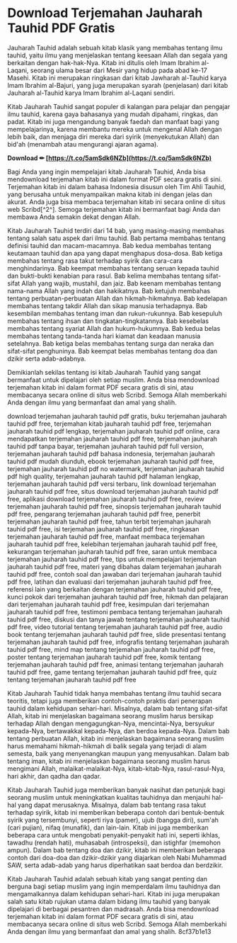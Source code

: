 # Download Terjemahan Jauharah Tauhid PDF Gratis
 
Jauharah Tauhid adalah sebuah kitab klasik yang membahas tentang ilmu tauhid, yaitu ilmu yang menjelaskan tentang keesaan Allah dan segala yang berkaitan dengan hak-hak-Nya. Kitab ini ditulis oleh Imam Ibrahim al-Laqani, seorang ulama besar dari Mesir yang hidup pada abad ke-17 Masehi. Kitab ini merupakan ringkasan dari kitab Jawharah al-Tauhid karya Imam Ibrahim al-Bajuri, yang juga merupakan syarah (penjelasan) dari kitab Jauharah al-Tauhid karya Imam Ibrahim al-Laqani sendiri.
 
Kitab Jauharah Tauhid sangat populer di kalangan para pelajar dan pengajar ilmu tauhid, karena gaya bahasanya yang mudah dipahami, ringkas, dan padat. Kitab ini juga mengandung banyak faedah dan manfaat bagi yang mempelajarinya, karena membantu mereka untuk mengenal Allah dengan lebih baik, dan menjaga diri mereka dari syirik (menyekutukan Allah) dan bid'ah (menambah atau mengurangi ajaran agama).
 
**Download ✏ [https://t.co/5amSdk6NZb](https://t.co/5amSdk6NZb)**


 
Bagi Anda yang ingin mempelajari kitab Jauharah Tauhid, Anda bisa mendownload terjemahan kitab ini dalam format PDF secara gratis di sini. Terjemahan kitab ini dalam bahasa Indonesia disusun oleh Tim Ahli Tauhid, yang berusaha untuk menyampaikan makna kitab ini dengan jelas dan akurat. Anda juga bisa membaca terjemahan kitab ini secara online di situs web Scribd[^2^]. Semoga terjemahan kitab ini bermanfaat bagi Anda dan membawa Anda semakin dekat dengan Allah.
  
Kitab Jauharah Tauhid terdiri dari 14 bab, yang masing-masing membahas tentang salah satu aspek dari ilmu tauhid. Bab pertama membahas tentang definisi tauhid dan macam-macamnya. Bab kedua membahas tentang keutamaan tauhid dan apa yang dapat menghapus dosa-dosa. Bab ketiga membahas tentang rasa takut terhadap syirik dan cara-cara menghindarinya. Bab keempat membahas tentang seruan kepada tauhid dan bukti-bukti kenabian para rasul. Bab kelima membahas tentang sifat-sifat Allah yang wajib, mustahil, dan jaiz. Bab keenam membahas tentang nama-nama Allah yang indah dan hakikatnya. Bab ketujuh membahas tentang perbuatan-perbuatan Allah dan hikmah-hikmahnya. Bab kedelapan membahas tentang takdir Allah dan sikap manusia terhadapnya. Bab kesembilan membahas tentang iman dan rukun-rukunnya. Bab kesepuluh membahas tentang ihsan dan tingkatan-tingkatannya. Bab kesebelas membahas tentang syariat Allah dan hukum-hukumnya. Bab kedua belas membahas tentang tanda-tanda hari kiamat dan keadaan manusia setelahnya. Bab ketiga belas membahas tentang surga dan neraka dan sifat-sifat penghuninya. Bab keempat belas membahas tentang doa dan dzikir serta adab-adabnya.
 
Demikianlah sekilas tentang isi kitab Jauharah Tauhid yang sangat bermanfaat untuk dipelajari oleh setiap muslim. Anda bisa mendownload terjemahan kitab ini dalam format PDF secara gratis di sini, atau membacanya secara online di situs web Scribd. Semoga Allah memberkahi Anda dengan ilmu yang bermanfaat dan amal yang shalih.
 
download terjemahan jauharah tauhid pdf gratis,  buku terjemahan jauharah tauhid pdf free,  terjemahan kitab jauharah tauhid pdf free,  terjemahan jauharah tauhid pdf lengkap,  terjemahan jauharah tauhid pdf online,  cara mendapatkan terjemahan jauharah tauhid pdf free,  terjemahan jauharah tauhid pdf tanpa bayar,  terjemahan jauharah tauhid pdf full version,  terjemahan jauharah tauhid pdf bahasa indonesia,  terjemahan jauharah tauhid pdf mudah diunduh,  ebook terjemahan jauharah tauhid pdf free,  terjemahan jauharah tauhid pdf no watermark,  terjemahan jauharah tauhid pdf high quality,  terjemahan jauharah tauhid pdf halaman lengkap,  terjemahan jauharah tauhid pdf versi terbaru,  link download terjemahan jauharah tauhid pdf free,  situs download terjemahan jauharah tauhid pdf free,  aplikasi download terjemahan jauharah tauhid pdf free,  review terjemahan jauharah tauhid pdf free,  sinopsis terjemahan jauharah tauhid pdf free,  pengarang terjemahan jauharah tauhid pdf free,  penerbit terjemahan jauharah tauhid pdf free,  tahun terbit terjemahan jauharah tauhid pdf free,  isi terjemahan jauharah tauhid pdf free,  ringkasan terjemahan jauharah tauhid pdf free,  manfaat membaca terjemahan jauharah tauhid pdf free,  kelebihan terjemahan jauharah tauhid pdf free,  kekurangan terjemahan jauharah tauhid pdf free,  saran untuk membaca terjemahan jauharah tauhid pdf free,  tips untuk mempelajari terjemahan jauharah tauhid pdf free,  materi yang dibahas dalam terjemahan jauharah tauhid pdf free,  contoh soal dan jawaban dari terjemahan jauharah tauhid pdf free,  latihan dan evaluasi dari terjemahan jauharah tauhid pdf free,  referensi lain yang berkaitan dengan terjemahan jauharah tauhid pdf free,  kunci pokok dari terjemahan jauharah tauhid pdf free,  hikmah dan pelajaran dari terjemahan jauharah tauhid pdf free,  kesimpulan dari terjemahan jauharah tauhid pdf free,  testimoni pembaca tentang terjemahan jauharah tauhid pdf free,  diskusi dan tanya jawab tentang terjemahan jauharah tauhid pdf free,  video tutorial tentang terjemahan jauharah tauhid pdf free,  audio book tentang terjemahan jauharah tauhid pdf free,  slide presentasi tentang terjemahan jauharah tauhid pdf free,  infografis tentang terjemahan jauharah tauhid pdf free,  mind map tentang terjemahan jauharah tauhid pdf free,  poster tentang terjemahan jauharah tauhid pdf free,  komik tentang terjemahan jauharah tauhid pdf free,  animasi tentang terjemahan jauharah tauhid pdf free,  game tentang terjemahan jauharah tauhid pdf free,  quiz tentang terjemahan jauharah tauhid pdf free
  
Kitab Jauharah Tauhid tidak hanya membahas tentang ilmu tauhid secara teoritis, tetapi juga memberikan contoh-contoh praktis dari penerapan tauhid dalam kehidupan sehari-hari. Misalnya, dalam bab tentang sifat-sifat Allah, kitab ini menjelaskan bagaimana seorang muslim harus bersikap terhadap Allah dengan mengagungkan-Nya, mencintai-Nya, bersyukur kepada-Nya, bertawakkal kepada-Nya, dan berdoa kepada-Nya. Dalam bab tentang perbuatan Allah, kitab ini menjelaskan bagaimana seorang muslim harus memahami hikmah-hikmah di balik segala yang terjadi di alam semesta, baik yang menyenangkan maupun yang menyusahkan. Dalam bab tentang iman, kitab ini menjelaskan bagaimana seorang muslim harus mengimani Allah, malaikat-malaikat-Nya, kitab-kitab-Nya, rasul-rasul-Nya, hari akhir, dan qadha dan qadar.
 
Kitab Jauharah Tauhid juga memberikan banyak nasihat dan petunjuk bagi seorang muslim untuk meningkatkan kualitas tauhidnya dan menjauhi hal-hal yang dapat merusaknya. Misalnya, dalam bab tentang rasa takut terhadap syirik, kitab ini memberikan beberapa contoh dari bentuk-bentuk syirik yang tersembunyi, seperti riya (pamer), ujub (bangga diri), sum'ah (cari pujian), nifaq (munafik), dan lain-lain. Kitab ini juga memberikan beberapa cara untuk mengobati penyakit-penyakit hati ini, seperti ikhlas, tawadhu (rendah hati), muhasabah (introspeksi), dan istighfar (memohon ampun). Dalam bab tentang doa dan dzikir, kitab ini memberikan beberapa contoh dari doa-doa dan dzikir-dzikir yang diajarkan oleh Nabi Muhammad SAW, serta adab-adab yang harus diperhatikan saat berdoa dan berdzikir.
 
Kitab Jauharah Tauhid adalah sebuah kitab yang sangat penting dan berguna bagi setiap muslim yang ingin memperdalam ilmu tauhidnya dan mengamalkannya dalam kehidupan sehari-hari. Kitab ini juga merupakan salah satu kitab rujukan utama dalam bidang ilmu tauhid yang banyak dipelajari di berbagai pesantren dan madrasah. Anda bisa mendownload terjemahan kitab ini dalam format PDF secara gratis di sini, atau membacanya secara online di situs web Scribd. Semoga Allah memberkahi Anda dengan ilmu yang bermanfaat dan amal yang shalih.
 8cf37b1e13
 
